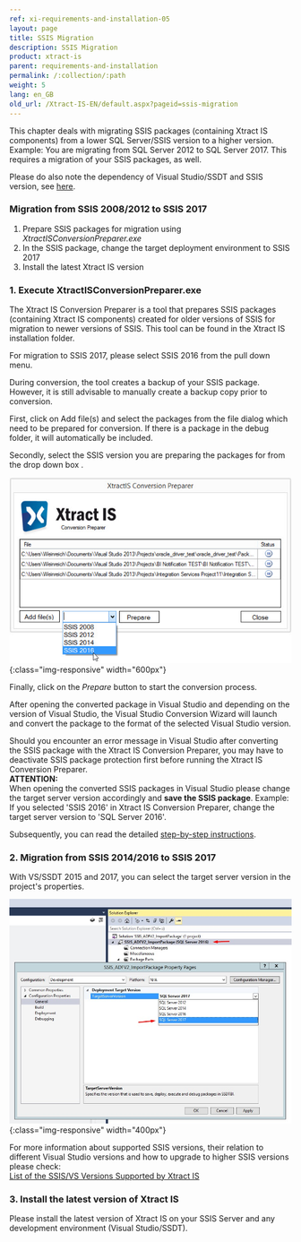 ```yaml
---
ref: xi-requirements-and-installation-05
layout: page
title: SSIS Migration
description: SSIS Migration
product: xtract-is
parent: requirements-and-installation
permalink: /:collection/:path
weight: 5
lang: en_GB
old_url: /Xtract-IS-EN/default.aspx?pageid=ssis-migration
---
```


This chapter deals with migrating SSIS packages (containing Xtract IS components) from a lower SQL Server/SSIS version to a higher version. 
Example: You are migrating from SQL Server 2012 to SQL Server 2017. This requires a migration of your SSIS packages, as well.

Please do also note the dependency of Visual Studio/SSDT and SSIS version, see [here](https://kb.theobald-software.com/xtract-is/list-of-the-ssisvs-versions-supported-by-xtract-is).

### Migration from SSIS 2008/2012 to SSIS 2017
1. Prepare SSIS packages for migration using *XtractISConversionPreparer.exe*
2. In the SSIS package, change the target deployment environment to SSIS 2017
3. Install the latest Xtract IS version  

### 1. Execute XtractISConversionPreparer.exe
The Xtract IS Conversion Preparer is a tool that prepares SSIS packages (containing Xtract IS components) created for older versions of SSIS for migration to newer versions of SSIS. This tool can be found in the Xtract IS installation folder.

For migration to SSIS 2017, please select SSIS 2016  from the pull down menu.

During conversion, the tool creates a backup of your SSIS package. However, it is still advisable to manually create a backup copy prior to conversion.

First, click on Add file(s) and select the packages from the file dialog which need to be prepared for conversion.
If there is a package in the debug folder, it will automatically be included.

Secondly, select the SSIS version you are preparing the packages for from the drop down box .

![XIS_ConversionPreparer_2016](/img/content/XIS_ConversionPreparer_2016.jpg){:class="img-responsive" width="600px"}

Finally, click on the *Prepare* button to start the conversion process.


After opening the converted package in Visual Studio and depending on the version of Visual Studio, the Visual Studio Conversion Wizard will launch and convert the package to the format of the selected Visual Studio version.

Should you encounter an error message in Visual Studio after converting the SSIS package with the Xtract IS Conversion Preparer, you may have to deactivate SSIS package protection first before running the Xtract IS Conversion Preparer.<br>
**ATTENTION:**<br> 
When opening the converted SSIS packages in Visual Studio please change the target server version accordingly and **save the SSIS package**.
Example: If you selected 'SSIS 2016' in Xtract IS Conversion Preparer, change the target server version to 'SQL Server 2016'. 

Subsequently, you can read the detailed [step-by-step instructions](https://kb.theobald-software.com/xtract-is/step-by-step-ssis-migration).

### 2. Migration from SSIS 2014/2016 to SSIS 2017
With VS/SSDT 2015 and 2017, you can select the target server version in the project's properties.

![VS_Deployment_Target](/img/content/VS_Deployment_Target.jpg){:class="img-responsive" width="400px"}

For more information about supported SSIS versions, their relation to different Visual Studio versions and how to upgrade to higher SSIS versions please check:<br>
[List of the SSIS/VS Versions Supported by Xtract IS](https://kb.theobald-software.com/xtract-is/list-of-the-ssisvs-versions-supported-by-xtract-is)

### 3. Install the latest version of Xtract IS
Please install the latest version of Xtract IS on your SSIS Server and any development environment (Visual Studio/SSDT).
